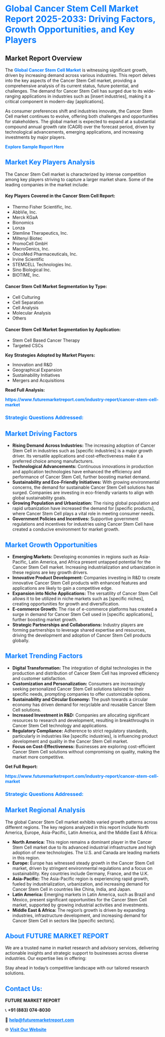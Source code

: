 <h1 style="color: #007BFF;">Global Cancer Stem Cell Market Report 2025-2033: Driving Factors, Growth Opportunities, and Key Players</h1>

<section id="overview">
<h2>Market Report Overview</h2>
<p>The <a href="https://www.futuremarketreport.com/industry-report/cancer-stem-cell-market" style="color: #007BFF; text-decoration: none;"><strong>Global Cancer Stem Cell Market</strong></a> is witnessing significant growth, driven by increasing demand across various industries. This report delves into the key aspects of the Cancer Stem Cell market, providing a comprehensive analysis of its current status, future potential, and challenges. The demand for Cancer Stem Cell has surged due to its wide-ranging applications in industries such as [insert industries], making it a critical component in modern-day [applications].</p>
<p>As consumer preferences shift and industries innovate, the Cancer Stem Cell market continues to evolve, offering both challenges and opportunities for stakeholders. The global market is expected to expand at a substantial compound annual growth rate (CAGR) over the forecast period, driven by technological advancements, emerging applications, and increasing investments by major players.</p>
</section>

<section id="overview">
<p><a href="https://www.futuremarketreport.com/request-sample/reportId=62579" style="color: #007BFF; text-decoration: none;"><strong>Explore Sample Report Here</strong></a></p>
</section>

<section id="key-players">
<h2 style="color: #007BFF;">Market Key Players Analysis</h2>
<p>The Cancer Stem Cell market is characterized by intense competition among key players striving to capture a larger market share. Some of the leading companies in the market include:</p>
<h4>Key Players Covered in the Cancer Stem Cell Report:</h4>
<ul><li>Thermo Fisher Scientific, Inc.</li><li>AbbVie, Inc.</li><li>Merck KGaA</li><li>Bionomics</li><li>Lonza</li><li>Stemline Therapeutics, Inc.</li><li>Miltenyi Biotec</li><li>PromoCell GmbH</li><li>MacroGenics, Inc.</li><li>OncoMed Pharmaceuticals, Inc.</li><li>Irvine Scientific</li><li>STEMCELL Technologies Inc.</li><li>Sino Biological Inc.</li><li>BIOTIME, Inc.</li></ul>
<h4>Cancer Stem Cell Market Segmentation by Type:</h4>
<ul><li>Cell Culturing</li><li>Cell Separation</li><li>Cell Analysis</li><li>Molecular Analysis</li><li>Others</li></ul>

<h4>Cancer Stem Cell Market Segmentation by Application:</h4>
<ul><li>Stem Cell Based Cancer Therapy</li><li>Targeted CSCs</li></ul>
<p><strong>Key Strategies Adopted by Market Players:</strong></p>
<ul>
<li>Innovation and R&D</li>
<li>Geographical Expansion</li>
<li>Sustainability Initiatives</li>
<li>Mergers and Acquisitions</li>
</ul>
</section>

<section>
<p><strong>Read Full Analysis: </strong></p><a href="https://www.futuremarketreport.com/industry-report/cancer-stem-cell-market" style="color: #007BFF; text-decoration: none;"><strong>https://www.futuremarketreport.com/industry-report/cancer-stem-cell-market</strong></a>
<h3 style="color: #007BFF;">Strategic Questions Addressed:</h3>
</section>

<section id="driving-factors">
<h2 style="color: #007BFF;">Market Driving Factors</h2>
<ul>
<li><strong>Rising Demand Across Industries:</strong> The increasing adoption of Cancer Stem Cell in industries such as [specific industries] is a major growth driver. Its versatile applications and cost-effectiveness make it a preferred choice among manufacturers.</li>
<li><strong>Technological Advancements:</strong> Continuous innovations in production and application technologies have enhanced the efficiency and performance of Cancer Stem Cell, further boosting market demand.</li>
<li><strong>Sustainability and Eco-Friendly Initiatives:</strong> With growing environmental concerns, the demand for sustainable Cancer Stem Cell solutions has surged. Companies are investing in eco-friendly variants to align with global sustainability goals.</li>
<li><strong>Growing Population and Urbanization:</strong> The rising global population and rapid urbanization have increased the demand for [specific products], where Cancer Stem Cell plays a vital role in meeting consumer needs.</li>
<li><strong>Government Policies and Incentives:</strong> Supportive government regulations and incentives for industries using Cancer Stem Cell have created a conducive environment for market growth.</li>
</ul>
</section>

<section id="growth-opportunities">
<h2 style="color: #007BFF;">Market Growth Opportunities</h2>
<ul>
<li><strong>Emerging Markets:</strong> Developing economies in regions such as Asia-Pacific, Latin America, and Africa present untapped potential for the Cancer Stem Cell market. Increasing industrialization and urbanization in these regions are key growth drivers.</li>
<li><strong>Innovative Product Development:</strong> Companies investing in R&D to create innovative Cancer Stem Cell products with enhanced features and applications are likely to gain a competitive edge.</li>
<li><strong>Expansion into Niche Applications:</strong> The versatility of Cancer Stem Cell allows it to be utilized in niche markets such as [specific niches], creating opportunities for growth and diversification.</li>
<li><strong>E-commerce Growth:</strong> The rise of e-commerce platforms has created a surge in demand for Cancer Stem Cell used in [specific applications], further boosting market growth.</li>
<li><strong>Strategic Partnerships and Collaborations:</strong> Industry players are forming partnerships to leverage shared expertise and resources, driving the development and adoption of Cancer Stem Cell products globally.</li>
</ul>
</section>

<section id="trending-factors">
<h2 style="color: #007BFF;">Market Trending Factors</h2>
<ul>
<li><strong>Digital Transformation:</strong> The integration of digital technologies in the production and distribution of Cancer Stem Cell has improved efficiency and customer satisfaction.</li>
<li><strong>Customization and Personalization:</strong> Consumers are increasingly seeking personalized Cancer Stem Cell solutions tailored to their specific needs, prompting companies to offer customizable options.</li>
<li><strong>Sustainability and Circular Economy:</strong> The push towards a circular economy has driven demand for recyclable and reusable Cancer Stem Cell solutions.</li>
<li><strong>Increased Investment in R&D:</strong> Companies are allocating significant resources to research and development, resulting in breakthroughs in Cancer Stem Cell technology and applications.</li>
<li><strong>Regulatory Compliance:</strong> Adherence to strict regulatory standards, particularly in industries like [specific industries], is influencing product development and quality in the Cancer Stem Cell market.</li>
<li><strong>Focus on Cost-Effectiveness:</strong> Businesses are exploring cost-efficient Cancer Stem Cell solutions without compromising on quality, making the market more competitive.</li>
</ul>
</section>

<section>
<p><strong>Get Full Report: </strong></p><a href="https://www.futuremarketreport.com/industry-report/cancer-stem-cell-market" style="color: #007BFF; text-decoration: none;"><strong>https://www.futuremarketreport.com/industry-report/cancer-stem-cell-market</strong></a>
<h3 style="color: #007BFF;">Strategic Questions Addressed:</h3>
</section>


<section id="regional-analysis">
<h2 style="color: #007BFF;">Market Regional Analysis</h2>
<p>The global Cancer Stem Cell market exhibits varied growth patterns across different regions. The key regions analyzed in this report include North America, Europe, Asia-Pacific, Latin America, and the Middle East & Africa:</p>
<ul>
<li><strong>North America:</strong> This region remains a dominant player in the Cancer Stem Cell market due to its advanced industrial infrastructure and high adoption of new technologies. The U.S. and Canada are leading markets in this region.</li>
<li><strong>Europe:</strong> Europe has witnessed steady growth in the Cancer Stem Cell market, driven by stringent environmental regulations and a focus on sustainability. Key countries include Germany, France, and the U.K.</li>
<li><strong>Asia-Pacific:</strong> The Asia-Pacific region is experiencing rapid growth, fueled by industrialization, urbanization, and increasing demand for Cancer Stem Cell in countries like China, India, and Japan.</li>
<li><strong>Latin America:</strong> Emerging markets in Latin America, such as Brazil and Mexico, present significant opportunities for the Cancer Stem Cell market, supported by growing industrial activities and investments.</li>
<li><strong>Middle East & Africa:</strong> The region’s growth is driven by expanding industries, infrastructure development, and increasing demand for Cancer Stem Cell in sectors like [specific sectors].</li>
</ul>
</section>

<footer>
<h2 style="color: #007BFF;">About FUTURE MARKET REPORT</h2>
<p>We are a trusted name in market research and advisory services, delivering actionable insights and strategic support to businesses across diverse industries. Our expertise lies in offering:</p>

<p>Stay ahead in today’s competitive landscape with our tailored research solutions.</p>

<h2 style="color: #007BFF;">Contact Us:</h2>
<p><strong>FUTURE MARKET REPORT</strong></p>
<p>📞 <strong>+91 (883) 074-8030</strong></p>
<p>📧 <strong><a href="mailto:help@futuremarketreport.com" style="color: #007BFF;">help@futuremarketreport.com</a></strong></p>
<p>🌐 <strong><a href="https://www.futuremarketreport.com/" style="color: #007BFF;">Visit Our Website</a></strong></p>
</footer>